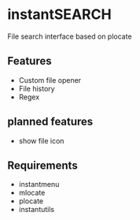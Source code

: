 # instantSEARCH

File search interface based on plocate

## Features

- Custom file opener
- File history
- Regex

## planned features

- show file icon

## Requirements

- instantmenu
- mlocate
- plocate
- instantutils

